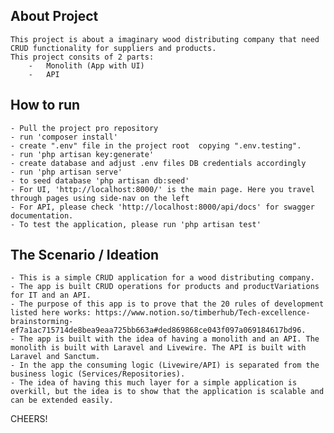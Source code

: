 ## About Project
    This project is about a imaginary wood distributing company that need CRUD functionality for suppliers and products. 
    This project consits of 2 parts:
        -   Monolith (App with UI)
        -   API
## How to run
    - Pull the project pro repository
    - run 'composer install'
    - create ".env" file in the project root  copying ".env.testing". 
    - run 'php artisan key:generate'
    - create database and adjust .env files DB credentials accordingly
    - run 'php artisan serve'
    - to seed database 'php artisan db:seed'
    - For UI, 'http://localhost:8000/' is the main page. Here you travel through pages using side-nav on the left
    - For API, please check 'http://localhost:8000/api/docs' for swagger documentation.
    - To test the application, please run 'php artisan test'

## The Scenario / Ideation
    - This is a simple CRUD application for a wood distributing company.
    - The app is built CRUD operations for products and productVariations for IT and an API.
    - The purpose of this app is to prove that the 20 rules of development listed here works: https://www.notion.so/timberhub/Tech-excellence-brainstorming-ef7a1ac715714de8bea9eaa725bb663a#ded869868ce043f097a069184617bd96.
    - The app is built with the idea of having a monolith and an API. The monolith is built with Laravel and Livewire. The API is built with Laravel and Sanctum.
    - In the app the consuming logic (Livewire/API) is separated from the business logic (Services/Repositories).
    - The idea of having this much layer for a simple application is overkill, but the idea is to show that the application is scalable and can be extended easily.
   
CHEERS!

